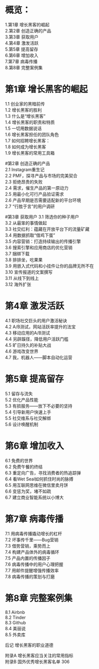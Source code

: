 # 概览：  
1.第1章 增长黑客的崛起  
2.第2章 创造正确的产品  
3.第3章 获取用户  
4.第4章 激发活跃  
5.第5章 提高留存  
6.第6章 增加收入  
7.第7章 病毒传播  
8.第8章 完整案例集  


# 第1章 增长黑客的崛起  
1.1 创业家的黑暗前传  
1.2 增长黑客的胜利  
1.3 什么是“增长黑客”  
1.4 增长黑客的职责和特质  
1.5 一切用数据说话  
1.6 增长黑客担任的团队角色  
1.7 如何招聘增长黑客：  
1.8 如何成为增长黑客  
1.9 增长黑客的常用工具箱  

#第2章 创造正确的产品  
2.1 Instagram重生记  
2.2 PMF，探寻产品与市场的完美契合  
2.3 拒绝昂贵的失败  
2.4 需求，催生产品的第一原动力  
2.5 用最小化可行产品验证需求  
2.6 产品早期是否需要适配新的平台环境  
2.7 “行胜于言”的用户调研  

#第3章 获取用户
3.1 筛选你的种子用户  
3.2 从最笨的事情做起  
3.3 社交红利：蕴藏在开放平台下的流量矿藏  
3.4 用数据抓取“借鸡下蛋”  
3.5 内容营销：打造持续输出的传播引擎  
3.6 搜索引擎和应用商店的优化营销  
3.7 捆绑下载  
3.8 排排坐，吃果果  
3.9 用嵌入式代码和小挂件让你的品牌无所不在  
3.10 宣传报道的文案撰写  
3.11 从线下到线上  
3.12 海外扩张  

# 第4章 激发活跃  
4.1 职场社交巨头的用户激活秘诀  
4.2 A/B测试，网站活跃率提升的法宝  
4.3 移动应用的A/B测试  
4.4 另辟蹊径，降低用户活跃门槛  
4.5 旷日持久的补贴大战  
4.6 游戏改变世界  
4.7 我，机器人——脚本自动化运营  

# 第5章 提高留存
5.1 留存与流失  
5.2 优化产品性能  
5.3 有损服务——放下不必要的坚持  
5.4 引导新用户快速上手  
5.5 社交维系与社交解绑  
5.6 设计唤醒机制  

# 第6章 增加收入
6.1 免费的世界  
6.2 免费午餐的终结  
6.3 重定向广告，寻找消费者的热追踪弹  
6.4 看Wet Seal如何抓住时尚的脉搏  
6.5 用互联网思维在微信里卖月饼  
6.6 变惩为奖，堵不如疏  
6.7 建立商业智能系统以小博大  

# 第7章 病毒传播
7.1 用病毒传播撬动增长的杠杆  
7.2 坏事传千里——Bug营销  
7.3 借势营销，乘势而上  
7.4 构建产品体外的病毒循环  
7.5 产品内置的传播因子  
7.6 病毒传播中的用户心理把握  
7.7 用邮件提醒增强传播效率  
7.8 病毒传播的策划与打磨  

# 第8章 完整案例集
8.1 Airbnb   
8.2 Tinder  
8.3 Github   
8.4 美丽说   
8.5 外卖库  

后记 增长黑客的职业道德   

附录A 增长黑客应当关注的常用指标   
附录B 国外优秀增长黑客名单 306  